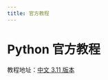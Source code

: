 ```yaml
---
title: 官方教程
---
```


# Python 官方教程

教程地址：[中文 3.11 版本](https://docs.python.org/zh-cn/3.11/tutorial/index.html)
